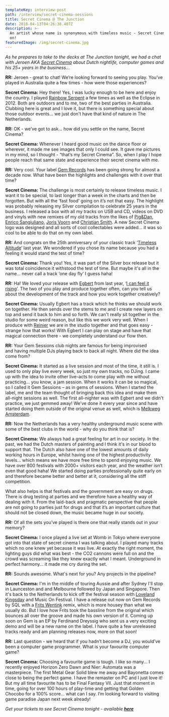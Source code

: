 ```yaml
---
templateKey: interview-post
path: /interview/secret-cinema-sessions
title: Secret Cinema @ The Junction
date: 2018-04-13T04:26:38.407Z
description: >-
  An artist whose name is synonymous with timeless music - Secret Cinema. Read
  on!
featuredImage: /img/secret-cinema.jpg
---
```

_As he prepares to take to the decks at The Junction tonight, we had a chat with Jeroen AKA [Secret Cinema](https://www.facebook.com/secretcinema.gem/) about Dutch nightlife, computer games and his 25+ years in the business..._

**RR:** Jeroen - great to chat! We’re looking forward to seeing you play. You’ve played in Australia quite a few times - how were those experiences? 

**Secret Cinema:** Hey there! Yes, I was lucky enough to be here and enjoy the country. I played [Rainbow Serpent](https://www.facebook.com/rainbowHQ/) a few times as well as the Eclipse in 2012. Both are outdoors and to me, two of the best parties in Australia. Clubbing here is great and I love it, but there is something special about those outdoor events… we just don't have that kind of nature in The Netherlands. 

**RR:** OK - we’ve got to ask... how did you settle on the name, Secret Cinema?

**Secret Cinema:** Whenever I heard good music on the dance floor or wherever, it made me see images that only I could see. It gave me pictures in my mind, so I thought - “that’s my Secret Cinema”. So, when I play I hope people reach that same state and experience their secret cinema with me.

**RR:** Very cool. Your label [Gem Records](https://www.facebook.com/gemrecords/) has been going strong for almost a decade now. What have been the highlights and challenges with it over that time? 

**Secret Cinema:** The challenge is most certainly to release timeless music. I want it to be special, to last longer than a week in the charts and then be forgotten. But with all the ‘fast food’ going on it’s not that easy. The highlight was probably releasing my Silver compilation to celebrate 25 years in the business. I released a box with all my tracks on USB and CD, videos on DVD and vinyls with new remixes of my old tracks from the likes of [Pig&Dan,](https://www.facebook.com/piganddan) [Enrico Sangiuliano,](https://www.facebook.com/enricosangiuliano/) [Joris Voorn](https://www.facebook.com/jorisvoorndj/) and [Christian Smith](https://www.facebook.com/officialchristiansmith/). A new Secret Cinema logo was designed and all sorts of cool collectables were added… it was so cool to be able to do that on my own label.

**RR:** And congrats on the 25th anniversary of your classic track ‘[Timeless Altitude](https://www.beatport.com/track/timeless-altitude-original-mix/10231110)’ last year. We wondered if you chose its name because you had a feeling it would stand the test of time? 

**Secret Cinema:** Thank you! Yes, it was part of the Silver box release but it was total coincidence it withstood the test of time. But maybe it's all in the name... never call a track ‘one day fly’ I guess haha! 

**RR:** Ha! We loved your release with [Egbert](https://www.facebook.com/DiscoverEgbert/) from last year, ‘[I can feel it rising](https://www.beatport.com/track/i-can-feel-it-rising-original-mix/10014591)’. The two of you play and produce together often, can you tell us about the development of the track and how you work together creatively? 

**Secret Cinema:** Usually Egbert has a track which he thinks we should work on together. He then sends over the stems to me and I create new layers on top and send it back to him and so forth. We can't really sit together in the studio for some weird reason, but like this we work very well. When I produce with [Reinier](https://www.facebook.com/ReinierZonneveld/) we are in the studio together and that goes easy - strange how that works! With Egbert I can play on stage and have that magical connection there - we completely understand our flow then.

**RR:** Your Gem Sessions club nights are famous for being improvised and having multiple DJs playing back to back all night. Where did the idea come from? 

**Secret Cinema:** It started as a live session and most of the time, it still is. I used to only play live every week, so just my own tracks, no DJing. I came up with the idea to invite other live-acts to come play with me without practicing… you know, a jam session. When it works it can be so magical, so I called it Gem Sessions – as in gems of sessions. When I started the label, me and the team thought of bringing back this idea and make them all-night sessions as well. The first all-nighter was with Egbert and we didn't practice, we just gemmed away! We’ve done it every year since and have started doing them outside of the original venue as well, which is [Melkweg Amsterdam](https://www.facebook.com/melkwegamsterdam/). 

**RR:** Now the Netherlands has a very healthy underground music scene with some of the best clubs in the world - why do you think that is? 

**Secret Cinema:** We always had a great feeling for art in our society. In the past, we had the Dutch masters of painting and I think it's in our blood to support that. The Dutch also have one of the lowest amounts of daily working hours in Europe, whilst having one of the highest productivity levels… which means we have more free time to spend enjoying music. We have over 800 festivals with 2000+ visitors each year, and the weather isn’t even that good haha! We started doing parties professionally quite early on and therefore became better and better at it, considering all the stiff competition. 

What also helps is that festivals and the government are easy on drugs. There is drug testing at parties and we therefore have a healthy way of dealing with it. From the laid-back and pragmatic perspective that people are not going to parties just for drugs and that it’s an important culture that should not be closed down, the music became huge in our society. 

**RR:** Of all the sets you’ve played is there one that really stands out in your memory? 

**Secret Cinema:** I once played a live set at Womb in Tokyo where everyone got into that state of secret cinema I was talking about. I played many tracks which no one knew yet because it was live. At exactly the right moment, the lighting guys did what was best - the CO2 cannons were full on and the crowd was screaming like they knew exactly what I meant. Underground in perfect harmony... it made me cry during the set. 

**RR:** Sounds awesome. What's next for you? Any projects in the pipeline?

**Secret Cinema:** I'm in the middle of touring Aussie and after Sydney I'll stop in Launceston and and Melbourne followed by Japan and Singapore. Then it's back to the Netherlands to kick off the festival season with [Loveland Kingsday](https://www.facebook.com/lovelandevents/) and Music On Festival. I have a release out now on Gem Records by SQL with a [Frits Wentink](https://www.facebook.com/Frits-Wentink-127501074009698/) remix, which is more housey than what we usually do. But I love how Frits took the bassline from the original which bounces all over the groove and made his own version of it. Coming up soon on Gem is an EP by Ferdinand Dreyssig who sent us a very exciting demo and will be a new name on the label. I have quite a few unreleased tracks ready and am planning releases now, more on that soon!

**RR:** Last question - we heard that if you hadn’t become a DJ, you would’ve been a computer game programmer. What is your favourite computer game?

**Secret Cinema:** Choosing a favourite game is tough. I like so many... I recently enjoyed Horizon Zero Dawn and Nier: Automata was a masterpiece. The first Metal Gear Solid blew me away and Bayonetta comes close to being the perfect game. I have the remaster on PC and I just love it! But my all time favourite has to be Final Fantasy VII. Just that moment in time, going for over 100 hours of play-time and getting that Golden Chocobo for a 100% score... what can I say. I’m looking forward to visiting game paradise Japan next week already!

_Get your tickets to see Secret Cinema tonight - available [**here**](https://embed.ticketbooth.com.au/event/road-to-odyssey)_
